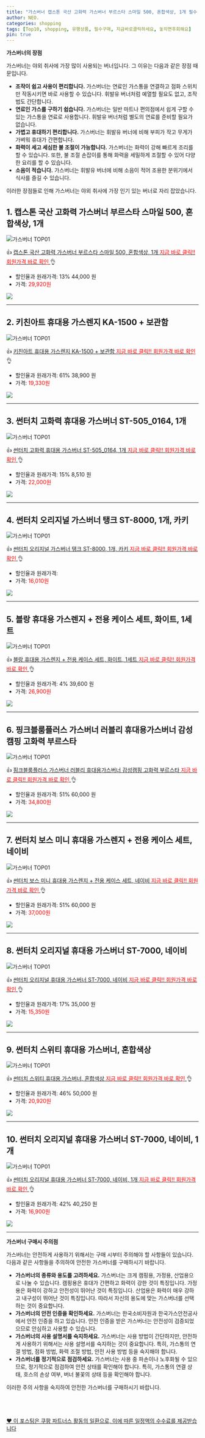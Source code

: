 ```yaml
---
title: "가스버너 캡스톤 국산 고화력 가스버너 부르스타 스마일 500, 혼합색상, 1개 필수 필요 추천 제품 비교 최저 가격 비교 장점 구매 후기 구매평"
author: NEO.
categories: shopping
tags: [Top10, shopping, 유행상품, 필수구매, 지금바로클릭하세요, 놓치면후회해요]
pin: true
---
```

**가스버너의 장점**

가스버너는 야외 취사에 가장 많이 사용되는 버너입니다. 그 이유는 다음과 같은 장점 때문입니다.

* **조작이 쉽고 사용이 편리합니다.** 가스버너는 연료인 가스통을 연결하고 점화 스위치만 작동시키면 바로 사용할 수 있습니다. 휘발유 버너처럼 예열할 필요도 없고, 조작법도 간단합니다.
* **연료인 가스를 구하기 쉽습니다.** 가스버너는 일반 마트나 편의점에서 쉽게 구할 수 있는 가스통을 연료로 사용합니다. 휘발유 버너처럼 별도의 연료를 준비할 필요가 없습니다.
* **가볍고 휴대하기 편리합니다.** 가스버너는 휘발유 버너에 비해 부피가 작고 무게가 가벼워 휴대가 간편합니다.
* **화력이 세고 세심한 불 조절이 가능합니다.** 가스버너는 화력이 강해 빠르게 조리를 할 수 있습니다. 또한, 불 조절 손잡이를 통해 화력을 세밀하게 조절할 수 있어 다양한 요리를 할 수 있습니다.
* **소음이 적습니다.** 가스버너는 휘발유 버너에 비해 소음이 적어 조용한 분위기에서 식사를 즐길 수 있습니다.

이러한 장점들로 인해 가스버너는 야외 취사에 가장 인기 있는 버너로 자리 잡았습니다.

   

## 1. 캡스톤 국산 고화력 가스버너 부르스타 스마일 500, 혼합색상, 1개

![가스버너 TOP01](https://thumbnail6.coupangcdn.com/thumbnails/remote/490x490ex/image/vendor_inventory/5a9b/ba316743516e14e03a8b75954fb2e523973f990be49ff522f4ed0b90ebb7.jpg)


👍 [캡스톤 국산 고화력 가스버너 부르스타 스마일 500, 혼합색상, 1개 <font color=red> 지금 바로 클릭!! 회원가격 바로 확인 </font> ](https://link.coupang.com/re/AFFSDP?lptag=AF3617701&subid=GithubCoopas&pageKey=7544585269&traceid=V0-153&itemId=19841099022&vendorItemId=87236810028) 👌 


- 할인율과 원래가격: 13%  44,000   원
- 가격: <span style='color:red'>29,920원</span>

[![](/discount_price.png)](https://link.coupang.com/re/AFFSDP?lptag=AF3617701&subid=GithubCoopas&pageKey=7544585269&traceid=V0-153&itemId=19841099022&vendorItemId=87236810028)

---


   

## 2. 키친아트 휴대용 가스렌지 KA-1500 + 보관함

![가스버너 TOP01](https://thumbnail9.coupangcdn.com/thumbnails/remote/490x490ex/image/retail/images/2976058042997526-661efd5c-b987-4157-9bd3-1b0748cd52e3.jpg)


👍 [키친아트 휴대용 가스렌지 KA-1500 + 보관함 <font color=red> 지금 바로 클릭!! 회원가격 바로 확인 </font> ](https://link.coupang.com/re/AFFSDP?lptag=AF3617701&subid=GithubCoopas&pageKey=125626&traceid=V0-153&itemId=232039&vendorItemId=3146223794) 👌 


- 할인율과 원래가격: 61%  38,900   원
- 가격: <span style='color:red'>19,330원</span>

[![](/discount_price.png)](https://link.coupang.com/re/AFFSDP?lptag=AF3617701&subid=GithubCoopas&pageKey=125626&traceid=V0-153&itemId=232039&vendorItemId=3146223794)

---


   

## 3. 썬터치 고화력 휴대용 가스버너 ST-505_0164, 1개

![가스버너 TOP01](https://thumbnail10.coupangcdn.com/thumbnails/remote/490x490ex/image/retail/images/5045610783048240-fb404615-c357-4838-8b0a-e1773babe7bb.jpg)


👍 [썬터치 고화력 휴대용 가스버너 ST-505_0164, 1개 <font color=red> 지금 바로 클릭!! 회원가격 바로 확인 </font> ](https://link.coupang.com/re/AFFSDP?lptag=AF3617701&subid=GithubCoopas&pageKey=6976714685&traceid=V0-153&itemId=17030747005&vendorItemId=3000158940) 👌 


- 할인율과 원래가격: 15%  8,510   원
- 가격: <span style='color:red'>22,000원</span>

[![](/discount_price.png)](https://link.coupang.com/re/AFFSDP?lptag=AF3617701&subid=GithubCoopas&pageKey=6976714685&traceid=V0-153&itemId=17030747005&vendorItemId=3000158940)

---


   

## 4. 썬터치 오리지널 가스버너 탱크 ST-8000, 1개, 카키

![가스버너 TOP01](https://thumbnail10.coupangcdn.com/thumbnails/remote/490x490ex/image/retail/images/2022/11/16/17/3/fa90a40f-a909-4de0-829f-1a50375b3adc.jpg)


👍 [썬터치 오리지널 가스버너 탱크 ST-8000, 1개, 카키 <font color=red> 지금 바로 클릭!! 회원가격 바로 확인 </font> ](https://link.coupang.com/re/AFFSDP?lptag=AF3617701&subid=GithubCoopas&pageKey=6925620004&traceid=V0-153&itemId=16740053934&vendorItemId=83922036320) 👌 


- 할인율과 원래가격: 
- 가격: <span style='color:red'>16,010원</span>

[![](/discount_price.png)](https://link.coupang.com/re/AFFSDP?lptag=AF3617701&subid=GithubCoopas&pageKey=6925620004&traceid=V0-153&itemId=16740053934&vendorItemId=83922036320)

---


   

## 5. 블랑 휴대용 가스렌지 + 전용 케이스 세트, 화이트, 1세트

![가스버너 TOP01](https://thumbnail6.coupangcdn.com/thumbnails/remote/490x490ex/image/retail/images/4972623163906939-f075649c-0822-4029-a198-5f2b9e069682.jpg)


👍 [블랑 휴대용 가스렌지 + 전용 케이스 세트, 화이트, 1세트 <font color=red> 지금 바로 클릭!! 회원가격 바로 확인 </font> ](https://link.coupang.com/re/AFFSDP?lptag=AF3617701&subid=GithubCoopas&pageKey=6851363173&traceid=V0-153&itemId=16322551249&vendorItemId=83514608311) 👌 


- 할인율과 원래가격: 4%  39,600   원
- 가격: <span style='color:red'>26,900원</span>

[![](/discount_price.png)](https://link.coupang.com/re/AFFSDP?lptag=AF3617701&subid=GithubCoopas&pageKey=6851363173&traceid=V0-153&itemId=16322551249&vendorItemId=83514608311)

---


   

## 6. 핑크블룸플러스 가스버너 러블리 휴대용가스버너 감성캠핑 고화력 부르스타

![가스버너 TOP01](https://thumbnail8.coupangcdn.com/thumbnails/remote/490x490ex/image/vendor_inventory/e6d4/19224d9200cbdaed0bb6d6c1837b4c16293ad5f08413ca69e2e9bb4767ca.jpg)


👍 [핑크블룸플러스 가스버너 러블리 휴대용가스버너 감성캠핑 고화력 부르스타 <font color=red> 지금 바로 클릭!! 회원가격 바로 확인 </font> ](https://link.coupang.com/re/AFFSDP?lptag=AF3617701&subid=GithubCoopas&pageKey=7566689431&traceid=V0-153&itemId=19946576248&vendorItemId=87511670546) 👌 


- 할인율과 원래가격: 51%  60,000   원
- 가격: <span style='color:red'>34,800원</span>

[![](/discount_price.png)](https://link.coupang.com/re/AFFSDP?lptag=AF3617701&subid=GithubCoopas&pageKey=7566689431&traceid=V0-153&itemId=19946576248&vendorItemId=87511670546)

---


   

## 7. 썬터치 보스 미니 휴대용 가스렌지 + 전용 케이스 세트, 네이비

![가스버너 TOP01](https://thumbnail9.coupangcdn.com/thumbnails/remote/490x490ex/image/retail/images/4363213241388699-8bccd92c-ca03-41a2-9df3-e353192ced95.jpg)


👍 [썬터치 보스 미니 휴대용 가스렌지 + 전용 케이스 세트, 네이비 <font color=red> 지금 바로 클릭!! 회원가격 바로 확인 </font> ](https://link.coupang.com/re/AFFSDP?lptag=AF3617701&subid=GithubCoopas&pageKey=6840769644&traceid=V0-153&itemId=16266011518&vendorItemId=83458800903) 👌 


- 할인율과 원래가격: 51%  60,000   원
- 가격: <span style='color:red'>37,000원</span>

[![](/discount_price.png)](https://link.coupang.com/re/AFFSDP?lptag=AF3617701&subid=GithubCoopas&pageKey=6840769644&traceid=V0-153&itemId=16266011518&vendorItemId=83458800903)

---


   

## 8. 썬터치 오리지널 휴대용 가스버너 ST-7000, 네이비

![가스버너 TOP01](https://thumbnail9.coupangcdn.com/thumbnails/remote/490x490ex/image/retail/images/1209080653975898-d6be9b40-798a-42e2-b2de-7e3bf77a2087.jpg)


👍 [썬터치 오리지널 휴대용 가스버너 ST-7000, 네이비 <font color=red> 지금 바로 클릭!! 회원가격 바로 확인 </font> ](https://link.coupang.com/re/AFFSDP?lptag=AF3617701&subid=GithubCoopas&pageKey=6942765813&traceid=V0-153&itemId=16841219116&vendorItemId=84020445671) 👌 


- 할인율과 원래가격: 17%  35,000   원
- 가격: <span style='color:red'>15,350원</span>

[![](/discount_price.png)](https://link.coupang.com/re/AFFSDP?lptag=AF3617701&subid=GithubCoopas&pageKey=6942765813&traceid=V0-153&itemId=16841219116&vendorItemId=84020445671)

---


   

## 9. 썬터치 스위티 휴대용 가스버너, 혼합색상

![가스버너 TOP01](https://thumbnail10.coupangcdn.com/thumbnails/remote/490x490ex/image/rs_quotation_api/hdppezgn/67b675f7a3204febb3df8a4a4aba3e5f.jpg)


👍 [썬터치 스위티 휴대용 가스버너, 혼합색상 <font color=red> 지금 바로 클릭!! 회원가격 바로 확인 </font> ](https://link.coupang.com/re/AFFSDP?lptag=AF3617701&subid=GithubCoopas&pageKey=7134129929&traceid=V0-153&itemId=17896302860&vendorItemId=85059172876) 👌 


- 할인율과 원래가격: 46%  50,000   원
- 가격: <span style='color:red'>20,920원</span>

[![](/discount_price.png)](https://link.coupang.com/re/AFFSDP?lptag=AF3617701&subid=GithubCoopas&pageKey=7134129929&traceid=V0-153&itemId=17896302860&vendorItemId=85059172876)

---


   

## 10. 썬터치 오리지널 휴대용 가스버너 ST-7000, 네이비, 1개

![가스버너 TOP01](https://thumbnail6.coupangcdn.com/thumbnails/remote/490x490ex/image/vendor_inventory/a4ae/d13695784c49243530164cedc52146775bfe12e49aae75e19732d706a306.jpg)


👍 [썬터치 오리지널 휴대용 가스버너 ST-7000, 네이비, 1개 <font color=red> 지금 바로 클릭!! 회원가격 바로 확인 </font> ](https://link.coupang.com/re/AFFSDP?lptag=AF3617701&subid=GithubCoopas&pageKey=6927387516&traceid=V0-153&itemId=16750899124&vendorItemId=76498360198) 👌 


- 할인율과 원래가격: 42%  40,250   원
- 가격: <span style='color:red'>16,900원</span>

[![](/discount_price.png)](https://link.coupang.com/re/AFFSDP?lptag=AF3617701&subid=GithubCoopas&pageKey=6927387516&traceid=V0-153&itemId=16750899124&vendorItemId=76498360198)

---
**가스버너 구매시 주의점**

가스버너는 안전하게 사용하기 위해서는 구매 시부터 주의해야 할 사항들이 있습니다. 다음과 같은 사항들을 주의하여 안전한 가스버너를 구매하시기 바랍니다.

* **가스버너의 종류와 용도를 고려하세요.** 가스버너는 크게 캠핑용, 가정용, 산업용으로 나눌 수 있습니다. 캠핑용은 휴대가 간편하고 화력이 강한 것이 특징입니다. 가정용은 화력이 강하고 안전성이 뛰어난 것이 특징입니다. 산업용은 화력이 매우 강하고 내구성이 뛰어난 것이 특징입니다. 따라서 자신의 용도에 맞는 가스버너를 선택하는 것이 중요합니다.
* **가스버너의 안전 인증을 확인하세요.** 가스버너는 한국소비자원과 한국가스안전공사에서 안전 인증을 하고 있습니다. 안전 인증을 받은 가스버너는 안전성이 검증되었으므로 안심하고 사용할 수 있습니다.
* **가스버너의 사용 설명서를 숙지하세요.** 가스버너는 사용 방법이 간단하지만, 안전하게 사용하기 위해서는 사용 설명서를 숙지하는 것이 중요합니다. 특히, 가스통의 연결 방법, 점화 방법, 화력 조절 방법, 안전 사용 방법 등을 숙지해야 합니다.
* **가스버너를 정기적으로 점검하세요.** 가스버너는 사용 중 파손이나 노후화될 수 있으므로, 정기적으로 점검하여 안전 상태를 확인해야 합니다. 특히, 가스통의 연결 상태, 호스의 손상 여부, 버너 불꽃의 상태 등을 확인해야 합니다.

이러한 주의 사항을 숙지하여 안전한 가스버너를 구매하시기 바랍니다.<br><br><br><br><br> [ ❤  이 포스팅은 쿠팡 파트너스 활동의 일환으로, 이에 따른 일정액의 수수료를 제공받습니다](https://link.coupang.com/a/bcEFyh)